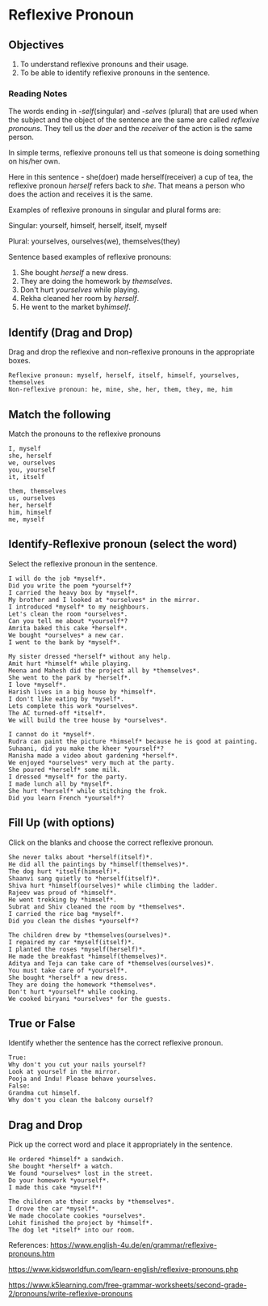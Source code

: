 # Reflexive Pronoun 

## Objectives
1. To understand reflexive pronouns and their usage.
2. To be able to identify reflexive pronouns in the sentence.

### Reading Notes

The words ending in *-self*(singular) and *-selves* (plural) that are used when the subject and the object of the sentence are the same are called *reflexive pronouns*. They tell us the *doer* and the *receiver* of the action is the same person. 

In simple terms, reflexive pronouns tell us that someone is doing something on his/her own. 

Here in this sentence - she(doer) made herself(receiver) a cup of tea, the reflexive pronoun *herself* refers back to *she*. That means a person who does the action and receives it is the same. 

Examples of reflexive pronouns in singular and plural forms are: 

Singular: yourself, himself, herself, itself, myself

Plural: yourselves, ourselves(we), themselves(they)

Sentence based examples of reflexive pronouns:

1. She bought *herself* a new dress.
2. They are doing the homework by *themselves*.
3. Don't hurt *yourselves* while playing.
4. Rekha cleaned her room by *herself*.
5. He went to the market by*himself*.


## Identify (Drag and Drop) 

Drag and drop the reflexive and non-reflexive pronouns in the appropriate boxes.

```
Reflexive pronoun: myself, herself, itself, himself, yourselves, themselves
Non-reflexive pronoun: he, mine, she, her, them, they, me, him
```

## Match the following

Match the pronouns to the reflexive pronouns

```
I, myself
she, herself
we, ourselves
you, yourself
it, itself
```

```
them, themselves
us, ourselves
her, herself
him, himself
me, myself
```


## Identify-Reflexive pronoun (select the word)

Select the reflexive pronoun in the sentence.

```
I will do the job *myself*.
Did you write the poem *yourself*?
I carried the heavy box by *myself*.
My brother and I looked at *ourselves* in the mirror.
I introduced *myself* to my neighbours.
Let's clean the room *ourselves*.
Can you tell me about *yourself*?
Amrita baked this cake *herself*.
We bought *ourselves* a new car.
I went to the bank by *myself*.
```

```
My sister dressed *herself* without any help. 
Amit hurt *himself* while playing.
Meena and Mahesh did the project all by *themselves*.
She went to the park by *herself*.
I love *myself*.
Harish lives in a big house by *himself*.
I don't like eating by *myself*.
Lets complete this work *ourselves*.
The AC turned-off *itself*.
We will build the tree house by *ourselves*.
```

```
I cannot do it *myself*.
Rudra can paint the picture *himself* because he is good at painting.
Suhaani, did you make the kheer *yourself*?
Manisha made a video about gardening *herself*.
We enjoyed *ourselves* very much at the party.
She poured *herself* some milk.
I dressed *myself* for the party.
I made lunch all by *myself*.
She hurt *herself* while stitching the frok.
Did you learn French *yourself*?
```


## Fill Up (with options) 

Click on the blanks and choose the correct reflexive pronoun. 


```
She never talks about *herself(itself)*. 
He did all the paintings by *himself(themselves)*.
The dog hurt *itself(himself)*. 
Shaanvi sang quietly to *herself(itself)*.
Shiva hurt *himself(ourselves)* while climbing the ladder.
Rajeev was proud of *himself*.
He went trekking by *himself*.
Subrat and Shiv cleaned the room by *themselves*.
I carried the rice bag *myself*.
Did you clean the dishes *yourself*?
```

```
The children drew by *themselves(ourselves)*.
I repaired my car *myself(itself)*.
I planted the roses *myself(herself)*.
He made the breakfast *himself(themselves)*.
Aditya and Teja can take care of *themselves(ourselves)*.
You must take care of *yourself*.
She bought *herself* a new dress.
They are doing the homework *themselves*.
Don't hurt *yourself* while cooking.
We cooked biryani *ourselves* for the guests.
```

## True or False 

Identify whether the sentence has the correct reflexive pronoun.

```
True: 
Why don't you cut your nails yourself?
Look at yourself in the mirror.
Pooja and Indu! Please behave yourselves.
False: 
Grandma cut himself.
Why don't you clean the balcony ourself?
```

## Drag and Drop 

Pick up the correct word and place it appropriately in the sentence.

```
He ordered *himself* a sandwich.
She bought *herself* a watch.
We found *ourselves* lost in the street.
Do your homework *yourself*.
I made this cake *myself*!
```

```
The children ate their snacks by *themselves*.
I drove the car *myself*.
We made chocolate cookies *ourselves*.
Lohit finished the project by *himself*.
The dog let *itself* into our room.
```

References: 
https://www.english-4u.de/en/grammar/reflexive-pronouns.htm

https://www.kidsworldfun.com/learn-english/reflexive-pronouns.php

https://www.k5learning.com/free-grammar-worksheets/second-grade-2/pronouns/write-reflexive-pronouns























